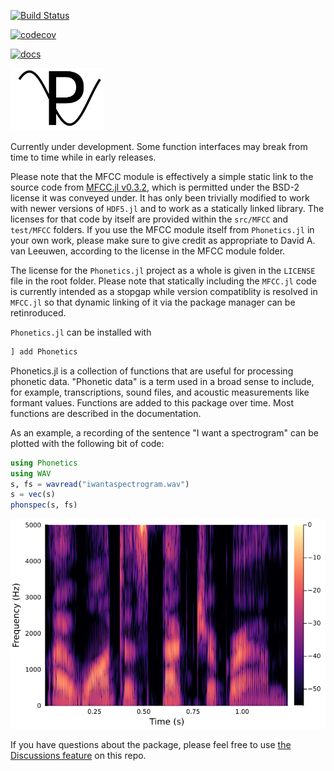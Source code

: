 [![Build Status](https://github.com/maetshju/Phonetics.jl/actions/workflows/ci.yml/badge.svg)](https://github.com/maetshju/Phonetics.jl/actions/workflows/ci.yml)

[![codecov](https://codecov.io/gh/maetshju/Phonetics.jl/branch/master/graph/badge.svg)](https://codecov.io/gh/maetshju/Phonetics.jl)

[![docs](https://img.shields.io/badge/docs-release-green)](https://maetshju.github.io/Phonetics.jl)

<img src="imgs/logo.svg" width="150" alt="Phonetics.jl logo: A capital P with a sine wave traveling through it">

Currently under development. Some function interfaces may break from time to time while in early releases.

Please note that the MFCC module is effectively a simple static link to the source code from [MFCC.jl v0.3.2](https://github.com/JuliaDSP/MFCC.jl), which is permitted under the BSD-2 license it was conveyed under. It has only been trivially modified to work with newer versions of `HDF5.jl` and to work as a statically linked library. The licenses for that code by itself are provided within the `src/MFCC` and `test/MFCC` folders. If you use the MFCC module itself from `Phonetics.jl` in your own work, please make sure to give credit as appropriate to David A. van Leeuwen, according to the license in the MFCC module folder.

The license for the `Phonetics.jl` project as a whole is given in the `LICENSE` file in the root folder. Please note that statically including the `MFCC.jl` code is currently intended as a stopgap while version compatiblity is resolved in `MFCC.jl` so that dynamic linking of it via the package manager can be retinroduced.

`Phonetics.jl` can be installed with

```julia
] add Phonetics
```

Phonetics.jl is a collection of functions that are useful for processing phonetic data. "Phonetic data" is a term used in a broad sense to include, for example, transcriptions, sound files, and acoustic measurements like formant values. Functions are added to this package over time. Most functions are described in the documentation.

As an example, a recording of the sentence "I want a spectrogram" can be plotted with the following bit of code:

```julia
using Phonetics
using WAV
s, fs = wavread("iwantaspectrogram.wav")
s = vec(s)
phonspec(s, fs)
```

![A spectrogram of the phrase "I want a spectrogram"](imgs/iwantaspectrogram.png)

If you have questions about the package, please feel free to use [the Discussions feature](https://github.com/maetshju/Phonetics.jl/discussions) on this repo.
